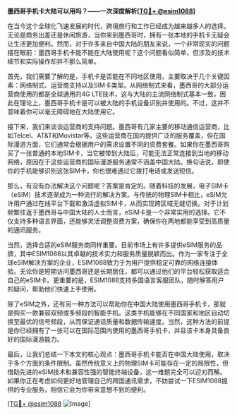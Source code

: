 **墨西哥手机卡大陆可以用吗？——一次深度解析[[TG💪+ @esim1088](https://t.me/s/esim1088)]**

在当今这个全球化飞速发展的时代，跨境旅行和工作已经成为越来越多人的选择。无论是商务出差还是休闲旅游，当你来到墨西哥时，拥有一张本地的手机卡无疑会让生活更加便利。然而，对于许多来自中国大陆的朋友来说，一个非常现实的问题摆在眼前：墨西哥手机卡能不能在大陆使用呢？这个问题看似简单，但涉及的技术细节和实际操作却并不那么简单。

首先，我们需要了解的是，手机卡是否能在不同地区使用，主要取决于几个关键因素：网络制式、运营商支持以及SIM卡类型。从网络制式来看，墨西哥的大部分运营商使用的都是全球通用的4G LTE技术，这与大陆的主流网络制式基本一致，因此在理论上，墨西哥手机卡是可以被大陆的手机设备识别并使用的。不过，这并不意味着你可以毫无障碍地在大陆使用它。

接下来，我们来谈谈运营商的支持问题。墨西哥有几家主要的移动通信运营商，比如Telcel、AT&T和Movistar等。这些运营商在国内提供广泛的服务覆盖，但在国际漫游方面，它们通常会根据用户的需求设置不同的资费套餐。如果你在墨西哥购买了一张普通的本地SIM卡，当它被带到大陆后，可能无法正常连接到当地的移动网络，原因在于这些运营商的国际漫游服务通常不涵盖中国大陆。换句话说，即使你的手机能够识别这张SIM卡，你也很难通过它拨打电话或发送短信。

那么，有没有办法解决这个问题呢？答案是肯定的。随着科技的发展，电子SIM卡（eSIM）技术逐渐成为一种流行的解决方案。与传统的物理SIM卡相比，eSIM允许用户通过在线平台下载和激活虚拟SIM卡，从而实现跨区域无缝切换。对于计划频繁往返于墨西哥与中国大陆的人士而言，eSIM卡是一个非常实用的选择。它不仅支持多种语言界面，还能够灵活调整资费方案，确保你在两地都能享受到高质量的通讯服务。

当然，选择合适的eSIM服务商同样重要。目前市场上有许多提供eSIM服务的品牌，其中ESIM1088以其卓越的技术实力和服务质量脱颖而出。作为一家专注于全球eSIM解决方案的企业，ESIM1088致力于为用户提供稳定可靠的网络连接体验。无论你是短期访问墨西哥还是长期居住，都可以通过他们的平台轻松获取适合自己的eSIM卡。更重要的是，ESIM1088支持多国语言客服团队，随时解答用户的疑问，帮助他们快速上手使用。

除了eSIM之外，还有另一种方法可以帮助你在中国大陆使用墨西哥手机卡，那就是购买一款兼容双频或多频段的智能手机。这类手机能够在不同国家和地区自动切换至最优的信号频段，从而保证通话质量和数据传输速度。当然，这种方法的前提是你已经拥有了一张可以在国际范围内使用的墨西哥手机卡，并且该卡本身具备良好的国际漫游能力。

最后，让我们总结一下本文的核心观点：墨西哥手机卡能否在中国大陆使用，取决于多个方面的条件限制。虽然传统意义上的物理SIM卡可能存在一定的局限性，但借助先进的eSIM技术和兼容性强的智能终端设备，这一难题完全可以迎刃而解。如果你正在考虑如何更好地管理自己的跨国通讯需求，不妨尝试一下ESIM1088提供的专业服务，相信它会为你带来意想不到的便利。

[[TG💪+ @esim1088](https://t.me/s/esim1088) ![Image](https://i.postimg.cc/4NQfJmqS/Snipaste-2025-05-13-00-14-12.png)]